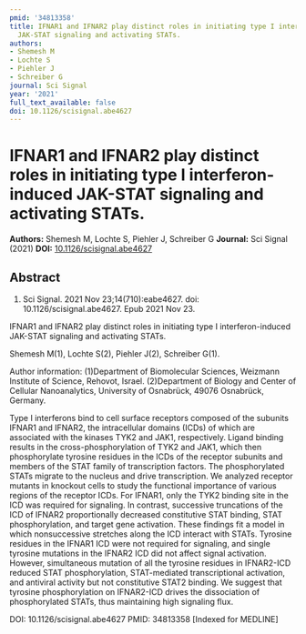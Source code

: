 ```yaml
---
pmid: '34813358'
title: IFNAR1 and IFNAR2 play distinct roles in initiating type I interferon-induced
  JAK-STAT signaling and activating STATs.
authors:
- Shemesh M
- Lochte S
- Piehler J
- Schreiber G
journal: Sci Signal
year: '2021'
full_text_available: false
doi: 10.1126/scisignal.abe4627
---
```


# IFNAR1 and IFNAR2 play distinct roles in initiating type I interferon-induced JAK-STAT signaling and activating STATs.
**Authors:** Shemesh M, Lochte S, Piehler J, Schreiber G
**Journal:** Sci Signal (2021)
**DOI:** [10.1126/scisignal.abe4627](https://doi.org/10.1126/scisignal.abe4627)

## Abstract

1. Sci Signal. 2021 Nov 23;14(710):eabe4627. doi: 10.1126/scisignal.abe4627. Epub
 2021 Nov 23.

IFNAR1 and IFNAR2 play distinct roles in initiating type I interferon-induced 
JAK-STAT signaling and activating STATs.

Shemesh M(1), Lochte S(2), Piehler J(2), Schreiber G(1).

Author information:
(1)Department of Biomolecular Sciences, Weizmann Institute of Science, Rehovot, 
Israel.
(2)Department of Biology and Center of Cellular Nanoanalytics, University of 
Osnabrück, 49076 Osnabrück, Germany.

Type I interferons bind to cell surface receptors composed of the subunits 
IFNAR1 and IFNAR2, the intracellular domains (ICDs) of which are associated with 
the kinases TYK2 and JAK1, respectively. Ligand binding results in the 
cross-phosphorylation of TYK2 and JAK1, which then phosphorylate tyrosine 
residues in the ICDs of the receptor subunits and members of the STAT family of 
transcription factors. The phosphorylated STATs migrate to the nucleus and drive 
transcription. We analyzed receptor mutants in knockout cells to study the 
functional importance of various regions of the receptor ICDs. For IFNAR1, only 
the TYK2 binding site in the ICD was required for signaling. In contrast, 
successive truncations of the ICD of IFNAR2 proportionally decreased 
constitutive STAT binding, STAT phosphorylation, and target gene activation. 
These findings fit a model in which nonsuccessive stretches along the ICD 
interact with STATs. Tyrosine residues in the IFNAR1 ICD were not required for 
signaling, and single tyrosine mutations in the IFNAR2 ICD did not affect signal 
activation. However, simultaneous mutation of all the tyrosine residues in 
IFNAR2-ICD reduced STAT phosphorylation, STAT-mediated transcriptional 
activation, and antiviral activity but not constitutive STAT2 binding. We 
suggest that tyrosine phosphorylation on IFNAR2-ICD drives the dissociation of 
phosphorylated STATs, thus maintaining high signaling flux.

DOI: 10.1126/scisignal.abe4627
PMID: 34813358 [Indexed for MEDLINE]
